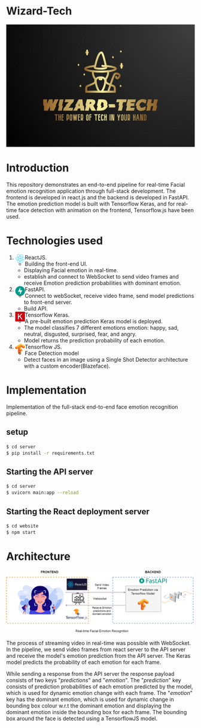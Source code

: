 # Wizard-Tech

<img align="center" alt="architecture" src="./resources/wizard-tech.jpg"/><br>

# Introduction

This repository demonstrates an end-to-end pipeline for real-time Facial emotion recognition application through full-stack development.
The frontend is developed in react.js and the backend is developed in FastAPI. The emotion prediction model is built with Tensorflow Keras, and for real-time face detection with animation on the frontend, Tensorflow.js have been used.

# Technologies used

1. ReactJS.<img align="left" alt="react" width="26px" src="./resources/react.png" /><br>
   - Building the front-end UI.
   - Displaying Facial emotion in real-time.
   - establish and connect to WebSocket to send video frames and receive Emotion prediction probabilities with dominant emotion.
2. FastAPI.<img align="left" alt="api" width="26px" src="./resources/fastapi.svg" /><br>
   - Connect to webSocket, receive video frame, send model predictions to front-end server.
   - Build API.
3. Tensorflow Keras.<img align="left" alt="keras" width="26px" src="./resources/keras.png" /><br>
   - A pre-built emotion prediction Keras model is deployed.
   - The model classifies 7 different emotions emotion: happy, sad, neutral, disgusted, surprised, fear, and angry.
   - Model returns the prediction probability of each emotion.
4. Tensorflow JS.<img align="left" alt="tf" width="26px" src="./resources/Tensorflow.png" /><br>
   - Face Detection model
   - Detect faces in an image using a Single Shot Detector architecture with a custom encoder(Blazeface).

# Implementation

Implementation of the full-stack end-to-end face emotion recognition pipeline.

## setup

```sh
$ cd server
$ pip install -r requirements.txt
```

## Starting the API server

```sh
$ cd server
$ uvicorn main:app --reload
```

## Starting the React deployment server

```sh
$ cd website
$ npm start
```

# Architecture

[![Architecture](./resources/HLD.png)]()

The process of streaming video in real-time was possible with WebSocket. In the pipeline, we send video frames from react server to the API server and receive the model's emotion prediction from the API server. The Keras model predicts the probability of each emotion for each frame.

While sending a response from the API server the response payload consists of two keys "_predictions_" and "_emotion_". The "_prediction_" key consists of prediction probabilities of each emotion predicted by the model, which is used for dynamic emotion change with each frame. The "_emotion_" key has the dominant emotion, which is used for dynamic change in bounding box colour w.r.t the dominant emotion and displaying the dominant emotion inside the bounding box for each frame.
The bounding box around the face is detected using a TensorflowJS model.
